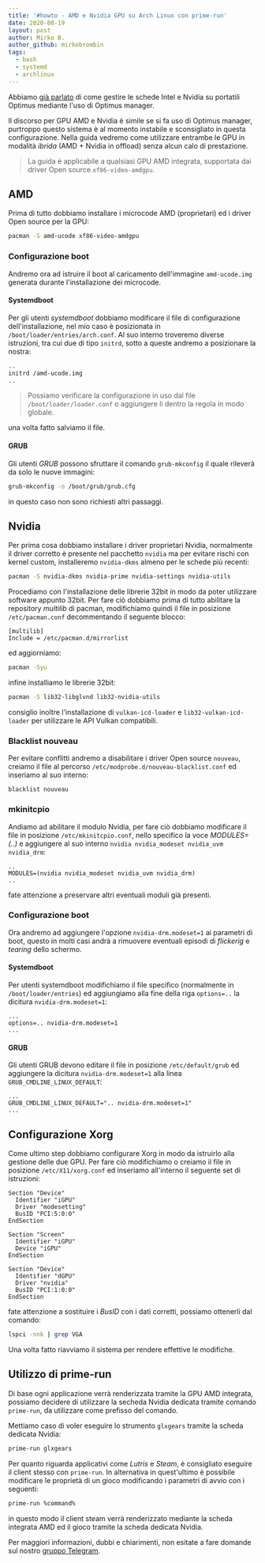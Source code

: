 ```yaml
---
title: '#howto - AMD e Nvidia GPU su Arch Linux con prime-run'
date: 2020-08-19
layout: post
author: Mirko B.
author_github: mirkobrombin
tags:
  - bash  
  - systemd
  - archlinux
---
```

Abbiamo <a href="https://linuxhub.it/articles/howto-portatili-nvidia-optimus-intel-nvidia-su-arch-linux-con-optimus-manager">già parlato</a> di come gestire le schede Intel e Nvidia su portatili Optimus mediante l'uso di Optimus manager.

Il discorso per GPU AMD e Nvidia è simile se si fa uso di Optimus manager, purtroppo questo sistema è al momento instabile e sconsigliato in questa configurazione. Nella guida vedremo come utilizzare entrambe le GPU in modalità *ibrida* (AMD + Nvidia in offload) senza alcun calo di prestazione.

> La guida è applicabile a qualsiasi GPU AMD integrata, supportata dai driver Open source `xf86-video-amdgpu`.

## AMD
Prima di tutto dobbiamo installare i microcode AMD (proprietari) ed i driver Open source per la GPU:

```bash
pacman -S amd-ucode xf86-video-amdgpu
```

### Configurazione boot
Andremo ora ad istruire il boot al caricamento dell'immagine `amd-ucode.img` generata durante l'installazione dei microcode.

#### Systemdboot
Per gli utenti *systemdboot* dobbiamo modificare il file di configurazione dell'installazione, nel mio caso è posizionata in `/boot/loader/entries/arch.conf`. Al suo interno troveremo diverse istruzioni, tra cui due di tipo `initrd`, sotto a queste andremo a posizionare la nostra:

```bash
..
initrd /amd-ucode.img
..
```

> Possiamo verificare la configurazione in uso dal file `/boot/loader/loader.conf` o aggiungere li dentro la regola in modo globale.

una volta fatto salviamo il file.

#### GRUB
Gli utenti *GRUB* possono sfruttare il comando `grub-mkconfig` il quale rileverà da solo le nuove immagini:

```bash
grub-mkconfig -o /boot/grub/grub.cfg
```

in questo caso non sono richiesti altri passaggi.

## Nvidia
Per prima cosa dobbiamo installare i driver proprietari Nvidia, normalmente il driver corretto è presente nel pacchetto `nvidia` ma per evitare rischi con kernel custom, installeremo `nvidia-dkms` almeno per le schede più recenti:

```bash
pacman -S nvidia-dkms nvidia-prime nvidia-settings nvidia-utils
```

Procediamo con l'installazione delle librerie 32bit in modo da poter utilizzare software appunto 32bit. Per fare ciò dobbiamo prima di tutto abilitare la repository *multilib* di pacman, modifichiamo quindi il file in posizione `/etc/pacman.conf` decommentando il seguente blocco:

```
[multilib]
Include = /etc/pacman.d/mirrorlist
```

ed aggiorniamo:

```bash
pacman -Syu
```

infine installiamo le librerie 32bit:

```bash
pacman -S lib32-libglvnd lib32-nvidia-utils
```

consiglio inoltre l'installazione di `vulkan-icd-loader` e `lib32-vulkan-icd-loader` per utilizzare le API Vulkan compatibili.

### Blacklist nouveau
Per evitare conflitti andremo a disabilitare i driver Open source `nouveau`, creiamo il file al percorso `/etc/modprobe.d/nouveau-blacklist.conf` ed inseriamo al suo interno:

```
blacklist nouveau
```

### mkinitcpio
Andiamo ad abilitare il modulo Nvidia, per fare ciò dobbiamo modificare il file in posizione `/etc/mkinitcpio.conf`, nello specifico la voce *MODULES=(..)* e aggiungere al suo interno `nvidia nvidia_modeset nvidia_uvm nvidia_drm`:

```
..
MODULES=(nvidia nvidia_modeset nvidia_uvm nvidia_drm)
..
```

fate attenzione a preservare altri eventuali moduli già presenti.

### Configurazione boot
Ora andremo ad aggiungere l'opzione `nvidia-drm.modeset=1` ai parametri di boot, questo in molti casi andrà a rimuovere eventuali episodi di *flickerig* e *tearing* dello schermo.

#### Systemdboot
Per utenti systemdboot modifichiamo il file specifico (normalmente in `/boot/loader/entries`) ed aggiungiamo alla fine della riga `options=..` la dicitura `nvidia-drm.modeset=1`:

```
...
options=.. nvidia-drm.modeset=1
...
```

#### GRUB
Gli utenti GRUB devono editare il file in posizione `/etc/default/grub` ed aggiungere la dicitura `nvidia-drm.modeset=1` alla linea `GRUB_CMDLINE_LINUX_DEFAULT`:

```
...
GRUB_CMDLINE_LINUX_DEFAULT=".. nvidia-drm.modeset=1"
...
```

## Configurazione Xorg
Come ultimo step dobbiamo configurare Xorg in modo da istruirlo alla gestione delle due GPU. Per fare ciò modifichiamo o creiamo il file in posizione `/etc/X11/xorg.conf` ed inseriamo all'interno il seguente set di istruzioni:

```
Section "Device"
  Identifier "iGPU"
  Driver "modesetting"
  BusID "PCI:5:0:0"
EndSection

Section "Screen"
  Identifier "iGPU"
  Device "iGPU"
EndSection

Section "Device"
  Identifier "dGPU"
  Driver "nvidia"
  BusID "PCI:1:0:0"
EndSection
```

fate attenzione a sostituire i *BusID* con i dati corretti, possiamo ottenerli dal comando:

```bash
lspci -nnk | grep VGA
```

Una volta fatto riavviamo il sistema per rendere effettive le modifiche.

## Utilizzo di prime-run
Di base ogni applicazione verrà renderizzata tramite la GPU AMD integrata, possiamo decidere di utilizzare la secheda Nvidia dedicata tramite comando `prime-run`, da utilizzare come prefisso del comando.

Mettiamo caso di voler eseguire lo strumento `glxgears` tramite la scheda dedicata Nvidia:

```bash
prime-run glxgears
```

Per quanto riguarda applicativi come *Lutris* e *Steam*, è consigliato eseguire il client stesso con `prime-run`. In alternativa in quest'ultimo è possibile modificare le proprietà di un gioco modificando i parametri di avvio con i seguenti:

```bash
prime-run %command%
```

in questo modo il client steam verrà renderizzato mediante la scheda integrata AMD ed il gioco tramite la scheda dedicata Nvidia.

Per maggiori informazioni, dubbi e chiarimenti, non esitate a fare domande sul nostro [gruppo Telegram](https://t.me/linuxpeople).